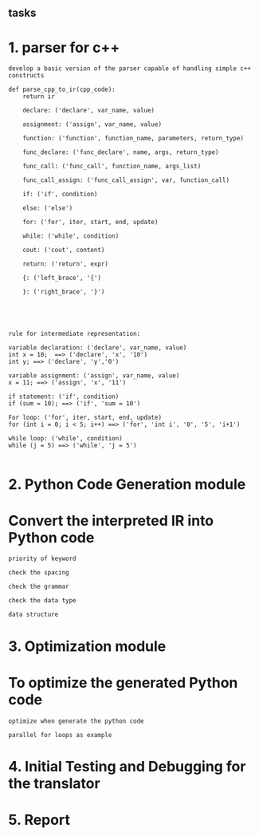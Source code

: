 ## tasks

# 1. parser for c++
    develop a basic version of the parser capable of handling simple c++ constructs

```
def parse_cpp_to_ir(cpp_code):
    return ir

```



````
    declare: ('declare', var_name, value)

    assignment: ('assign', var_name, value)

    function: ('function', function_name, parameters, return_type)

    func_declare: ('func_declare', name, args, return_type) 

    func_call: ('func_call', function_name, args_list)

    func_call_assign: ('func_call_assign', var, function_call)

    if: ('if', condition)

    else: ('else')

    for: ('for', iter, start, end, update)

    while: ('while', condition)

    cout: ('cout', content)

    return: ('return', expr)

    {: ('left_brace', '{')

    }: ('right_brace', '}')
    

    


````  


```
rule for intermediate representation:

variable declaration: ('declare', var_name, value)
int x = 10;  ==> ('declare', 'x', '10')
int y; ==> ('declare', 'y','0')

variable assignment: ('assign', var_name, value)
x = 11; ==> ('assign', 'x', '11')

if statement: ('if', condition)
if (sum = 10); ==> ('if', 'sum = 10')

For loop: ('for', iter, start, end, update)
for (int i = 0; i < 5; i++) ==> ('for', 'int i', '0', '5', 'i+1')

while loop: ('while', condition)
while (j = 5) ==> ('while', 'j = 5')


```


# 2. Python Code Generation module

# Convert the interpreted IR into Python code

```
priority of keyword

check the spacing

check the grammar

check the data type

data structure

```



# 3. Optimization module

# To optimize the generated Python code

```
optimize when generate the python code

parallel for loops as example

```


# 4. Initial Testing and Debugging for the translator


# 5. Report


